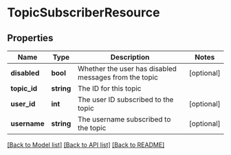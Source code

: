 # TopicSubscriberResource

## Properties
Name | Type | Description | Notes
------------ | ------------- | ------------- | -------------
**disabled** | **bool** | Whether the user has disabled messages from the topic | [optional] 
**topic_id** | **string** | The ID for this topic | 
**user_id** | **int** | The user ID subscribed to the topic | [optional] 
**username** | **string** | The username subscribed to the topic | [optional] 

[[Back to Model list]](../README.md#documentation-for-models) [[Back to API list]](../README.md#documentation-for-api-endpoints) [[Back to README]](../README.md)


